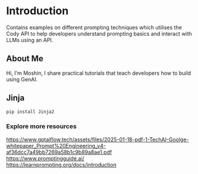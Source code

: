 # Introduction 
Contains examples on different prompting techniques which utilises the Cody API to help developers understand prompting basics and interact with LLMs using an API. 

## About Me 

Hi, I'm Moshin, I share practical tutorials that teach developers how to build using GenAI. 

## Jinja
```
pip install Jinja2
```


### Explore more resources
https://www.gptaiflow.tech/assets/files/2025-01-18-pdf-1-TechAI-Goolge-whitepaper_Prompt%20Engineering_v4-af36dcc7a49bb7269a58b1c9b89a8ae1.pdf  
https://www.promptingguide.ai/  
https://learnprompting.org/docs/introduction  

